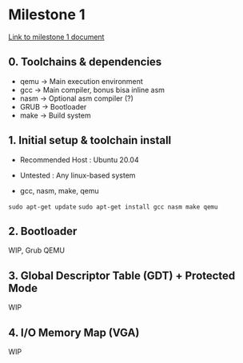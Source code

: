 # Milestone 1
[Link to milestone 1 document](https://docs.google.com/document/d/1ebhX-D_bNafray9C6T8cmgAy8_E58i_uWkngrNWHjr4/edit#)

## 0. Toolchains & dependencies
- qemu -> Main execution environment
- gcc  -> Main compiler, bonus bisa inline asm
- nasm -> Optional asm compiler (?)
- GRUB -> Bootloader
- make -> Build system


## 1. Initial setup & toolchain install
- Recommended Host : Ubuntu 20.04
- Untested : Any linux-based system

- gcc, nasm, make, qemu

`sudo apt-get update`
`sudo apt-get install gcc nasm make qemu`


## 2. Bootloader
WIP, Grub QEMU


## 3. Global Descriptor Table (GDT) + Protected Mode
WIP


## 4. I/O Memory Map (VGA)
WIP
